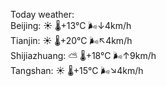 Today weather:  
Beijing: ☀️   🌡️+13°C 🌬️↓4km/h  
Tianjin: ☀️   🌡️+20°C 🌬️↖4km/h  
Shijiazhuang: ⛅️  🌡️+18°C 🌬️↑9km/h  
Tangshan: ☀️   🌡️+15°C 🌬️↘4km/h  
